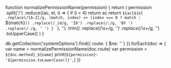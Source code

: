 function normalizePermissionName(permission) {
    return (
        permission
            .split('/')
            .reduce((ac, el, i) => {
                if (i < 4) return ac
                return `${ac}${el
                    .replace(/[A-Z]/g, (match, index) => (index === 0 ? match : ` ${match}`))
                    .replace(/_id/g, 'ID')
                    .replace(/:/g, 'BY ')
                    .replace(/-/g, ' ')
                    } `
            }, '')
            .trim()
            .replace(/\s+/g, '_')
            .replace(/\s+/g, '_')
            .toUpperCase()
    )
}

db.getCollection('systemOptions').find({ route: { $ne: '' } }).forEach(doc => {
    var name = normalizePermissionName(doc.route)
    var permission = `${doc.method}_${name}`
    print(`${permission}: '${permission.toLowerCase()}',`)
})